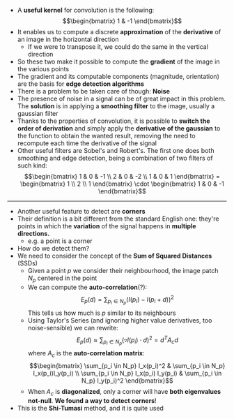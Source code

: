 + A **useful kernel** for convolution is the following: $$\begin{bmatrix}
1 & -1
\end{bmatrix}$$
+ It enables us to compute a discrete **approximation** of the **derivative** of an image in the horizontal direction
	+ If we were to transpose it, we could do the same in the vertical direction
+ So these two make it possible to compute the **gradient** of the image in the various points
+ The gradient and its computable components (magnitude, orientation) are the basis for **edge detection algorithms**
+ There is a problem to be taken care of though: **Noise**
+ The presence of noise in a signal can be of great impact in this problem. The **solution** is in applying a **smoothing filter** to the image, usually a gaussian filter
+ Thanks to the properties of convolution, it is possible to **switch the order of derivation** and simply apply the **derivative of the gaussian** to the function to obtain the wanted result, removing the need to recompute each time the derivative of the signal
+ Other useful filters are Sobel's and Robert's. The first one does both smoothing and edge detection, being a combination of two filters of such kind: $$\begin{bmatrix} 1 & 0 & -1 \\ 2 & 0 & -2 \\ 1 & 0 & 1
\end{bmatrix} = \begin{bmatrix} 1 \\ 2 \\ 1
\end{bmatrix} \cdot \begin{bmatrix} 1 & 0 & -1
\end{bmatrix}$$
---
+ Another useful feature to detect are **corners**
+ Their definition is a bit different from the standard English one: they're points in which the **variation** of the signal happens in **multiple directions.** 
	+ e.g. a point is a corner
+ How do we detect them?
+ We need to consider the concept of the **Sum of Squared Distances** (SSDs)
	+ Given a point $p$ we consider their neighbourhood, the image patch $N_p$ centered in the point
	+ We can compute the **auto-correlation**(?): $$E_p(d) = \sum_{p_i \in N_p}(I(p_I) - I(p_i +d))^2$$ This tells us how much is $p$ similar to its neighbours
	+ Using Taylor's Series (and ignoring higher value derivatives, too noise-sensible) we can rewrite: $$E_p(d) \approx \sum_{p_i \in N_p} (\triangledown I(p_i) \cdot d)^2 = d^T A_c d$$ where $A_c$ is the **auto-correlation matrix**: $$\begin{bmatrix} \sum_{p_i \in N_p} I_x(p_i)^2 & \sum_{p_i \in N_p} I_x(p_i)I_y(p_i)  \\ \sum_{p_i \in N_p} I_x(p_i) I_y(p_i)  & \sum_{p_i \in N_p} I_y(p_i)^2 \end{bmatrix}$$
	+ When $A_c$ is **diagonalized**, only a corner will have **both eigenvalues not-null**. **We found a way to detect corners**!
+ This is the **Shi-Tumasi** method, and it is quite used